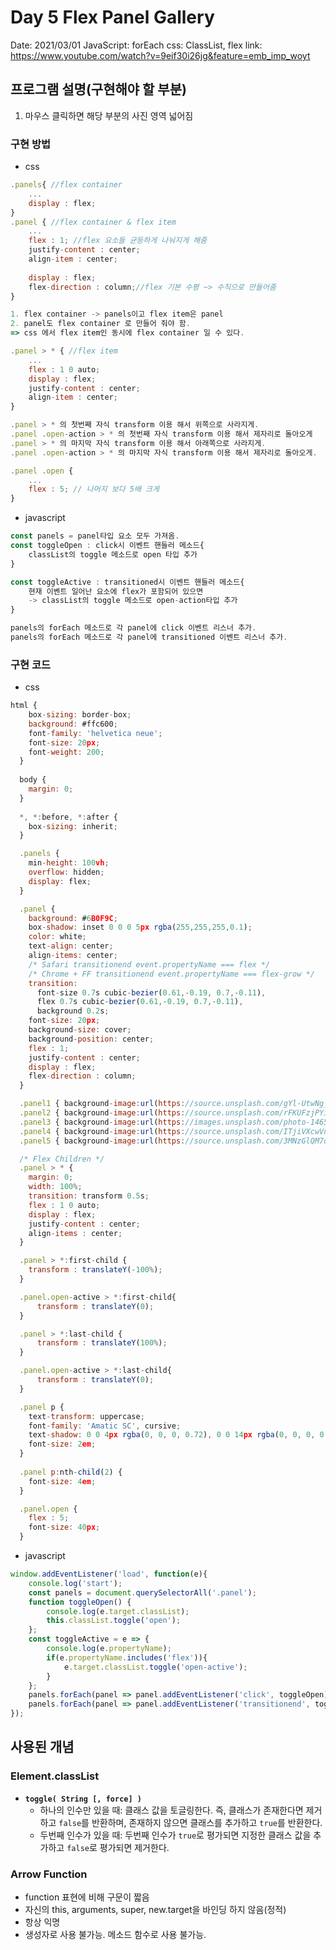 # Day 5 Flex Panel Gallery

Date: 2021/03/01
JavaScript: forEach
css: ClassList, flex
link: https://www.youtube.com/watch?v=9eif30i26jg&feature=emb_imp_woyt

## 프로그램 설명(구현해야 할 부분)

1. 마우스 클릭하면 해당 부분의 사진 영역 넓어짐

### **구현 방법**

- css

```jsx
.panels{ //flex container
	...
	display : flex;
}
.panel { //flex container & flex item
	...
	flex : 1; //flex 요소들 균등하게 나눠지게 해줌
	justify-content : center;
	align-item : center;
	
	display : flex;
	flex-direction : column;//flex 기본 수평 ~> 수직으로 만들어줌
}

1. flex container -> panels이고 flex item은 panel
2. panel도 flex container 로 만들어 줘야 함.
=> css 에서 flex item인 동시에 flex container 일 수 있다.

.panel > * { //flex item
	...
	flex : 1 0 auto;
	display : flex;
	justify-content : center;
	align-item : center;
}

.panel > * 의 첫번째 자식 transform 이용 해서 위쪽으로 사라지게.
.panel .open-action > * 의 첫번째 자식 transform 이용 해서 제자리로 돌아오게
.panel > * 의 마지막 자식 transform 이용 해서 아래쪽으로 사라지게.
.panel .open-action > * 의 마지막 자식 transform 이용 해서 제자리로 돌아오게.

.panel .open {
	...
	flex : 5; // 나머지 보다 5배 크게
}
```

- javascript

```jsx
const panels = panel타입 요소 모두 가져옴.
const toggleOpen : click시 이벤트 핸들러 메소드{
	classList의 toggle 메소드로 open 타입 추가
}

const toggleActive : transitioned시 이벤트 핸들러 메소드{
	현재 이벤트 일어난 요소에 flex가 포함되어 있으면
	-> classList의 toggle 메소드로 open-action타입 추가
}

panels의 forEach 메소드로 각 panel에 click 이벤트 리스너 추가.
panels의 forEach 메소드로 각 panel에 transitioned 이벤트 리스너 추가.
```

### 구현 **코드**

- css

```jsx
html {
    box-sizing: border-box;
    background: #ffc600;
    font-family: 'helvetica neue';
    font-size: 20px;
    font-weight: 200;
  }
  
  body {
    margin: 0;
  }
  
  *, *:before, *:after {
    box-sizing: inherit;
  }

  .panels {
    min-height: 100vh;
    overflow: hidden;
    display: flex;
  }

  .panel {
    background: #6B0F9C;
    box-shadow: inset 0 0 0 5px rgba(255,255,255,0.1);
    color: white;
    text-align: center;
    align-items: center;
    /* Safari transitionend event.propertyName === flex */
    /* Chrome + FF transitionend event.propertyName === flex-grow */
    transition:
      font-size 0.7s cubic-bezier(0.61,-0.19, 0.7,-0.11),
      flex 0.7s cubic-bezier(0.61,-0.19, 0.7,-0.11),
      background 0.2s;
    font-size: 20px;
    background-size: cover;
    background-position: center;
    flex : 1;
    justify-content : center;
    display : flex;
    flex-direction : column;
  }

  .panel1 { background-image:url(https://source.unsplash.com/gYl-UtwNg_I/1500x1500); }
  .panel2 { background-image:url(https://source.unsplash.com/rFKUFzjPYiQ/1500x1500); }
  .panel3 { background-image:url(https://images.unsplash.com/photo-1465188162913-8fb5709d6d57?ixlib=rb-0.3.5&q=80&fm=jpg&crop=faces&cs=tinysrgb&w=1500&h=1500&fit=crop&s=967e8a713a4e395260793fc8c802901d); }
  .panel4 { background-image:url(https://source.unsplash.com/ITjiVXcwVng/1500x1500); }
  .panel5 { background-image:url(https://source.unsplash.com/3MNzGlQM7qs/1500x1500); }

  /* Flex Children */
  .panel > * {
    margin: 0;
    width: 100%;
    transition: transform 0.5s;
    flex : 1 0 auto;
    display : flex;
    justify-content : center;
    align-items : center;
  }

  .panel > *:first-child {
    transform : translateY(-100%);
  }

  .panel.open-active > *:first-child{
      transform : translateY(0);
  }

  .panel > *:last-child {
      transform : translateY(100%);
  }

  .panel.open-active > *:last-child{
      transform : translateY(0);
  }

  .panel p {
    text-transform: uppercase;
    font-family: 'Amatic SC', cursive;
    text-shadow: 0 0 4px rgba(0, 0, 0, 0.72), 0 0 14px rgba(0, 0, 0, 0.45);
    font-size: 2em;
  }
  
  .panel p:nth-child(2) {
    font-size: 4em;
  }

  .panel.open {
    flex : 5;
    font-size: 40px;
  }
```

- javascript

```jsx
window.addEventListener('load', function(e){
    console.log('start');
    const panels = document.querySelectorAll('.panel');
    function toggleOpen() {
        console.log(e.target.classList);
        this.classList.toggle('open');
    };
    const toggleActive = e => {
        console.log(e.propertyName);
        if(e.propertyName.includes('flex')){
            e.target.classList.toggle('open-active');
        }
    };
    panels.forEach(panel => panel.addEventListener('click', toggleOpen));
    panels.forEach(panel => panel.addEventListener('transitionend', toggleActive));
});
```

## 사용된 개념

### Element.classList

- **`toggle( String [, force] )`**
    - 하나의 인수만 있을 때: 클래스 값을 토글링한다. 즉, 클래스가 존재한다면 제거하고 `false`를 반환하며, 존재하지 않으면 클래스를 추가하고 `true`를 반환한다.
    - 두번째 인수가 있을 때: 두번째 인수가 `true`로 평가되면 지정한 클래스 값을 추가하고 `false`로 평가되면 제거한다.

### Arrow Function

- function 표현에 비해 구문이 짧음
- 자신의 this, arguments, super, new.target을 바인딩 하지 않음(정적)
- 항상 익명
- 생성자로 사용 불가능. 메소드 함수로 사용 불가능.